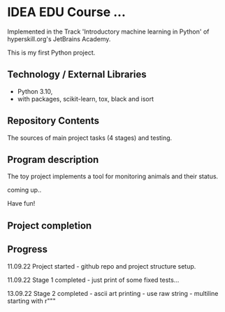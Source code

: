 # IDEA EDU Course ...

Implemented in the Track 'Introductory machine learning in Python' of hyperskill.org's JetBrains Academy.

This is my first Python project.

## Technology / External Libraries

- Python 3.10,
- with packages, scikit-learn, tox, black and isort

## Repository Contents

The sources of main project tasks (4 stages) and testing.

## Program description

The toy project implements a tool for monitoring animals and their status.

coming up..

Have fun!

## Project completion

[//]: # (Project was completed on xx.0d.22.)

## Progress

11.09.22 Project started - github repo and project structure setup.

11.09.22 Stage 1 completed - just print of some fixed tests...

13.09.22 Stage 2 completed - ascii art printing - use raw string - multiline starting with r"""

